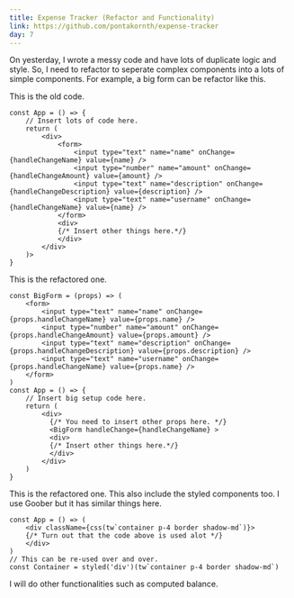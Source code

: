 ```yaml
---
title: Expense Tracker (Refactor and Functionality)
link: https://github.com/pontakornth/expense-tracker
day: 7
---
```

On yesterday, I wrote a messy code and have lots of duplicate logic and style.
So, I need to refactor to seperate complex components into a lots of simple components.
For example, a big form can be refactor like this.
<!--more-->
This is the old code.

```tsx
const App = () => {
    // Insert lots of code here.
    return (
        <div>
            <form>
                <input type="text" name="name" onChange={handleChangeName} value={name} />
                <input type="number" name="amount" onChange={handleChangeAmount} value={amount} />
                <input type="text" name="description" onChange={handleChangeDescription} value={description} />
                <input type="text" name="username" onChange={handleChangeName} value={name} />
            </form>
            <div>
            {/* Insert other things here.*/}
            </div>
        </div>
    )>
}
```

This is the refactored one.

```tsx
const BigForm = (props) => (
    <form>
        <input type="text" name="name" onChange={props.handleChangeName} value={props.name} />
        <input type="number" name="amount" onChange={props.handleChangeAmount} value={props.amount} />
        <input type="text" name="description" onChange={props.handleChangeDescription} value={props.description} />
        <input type="text" name="username" onChange={props.handleChangeName} value={props.name} />
    </form>
)
const App = () => {
    // Insert big setup code here.
    return (
        <div>
          {/* You need to insert other props here. */}
          <BigForm handleChange={handleChangeName} >
          <div>
          {/* Insert other things here.*/}
          </div>
        </div>
    )
}
```

This is the refactored one. This also include the styled components too. I use Goober but it
has similar things here.

```tsx
const App = () => (
    <div className={css(tw`container p-4 border shadow-md`)}>
    {/* Turn out that the code above is used alot */}
    </div>
)
// This can be re-used over and over.
const Container = styled('div')(tw`container p-4 border shadow-md`)
```

I will do other functionalities such as computed balance.